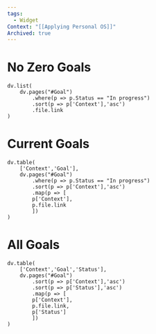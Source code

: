 ```yaml
---
tags:
  - Widget
Context: "[[Applying Personal OS]]"
Archived: true
---
```

# No Zero Goals
```dataviewjs 
dv.list( 
	dv.pages("#Goal")
		.where(p => p.Status == "In progress")
		.sort(p => p['Context'],'asc')
		.file.link
)
```

# Current Goals

```dataviewjs 
dv.table( 
	['Context','Goal'],
	dv.pages("#Goal")
		.where(p => p.Status == "In progress")
		.sort(p => p['Context'],'asc')
		.map(p => [
		p['Context'],
		p.file.link
		])
)
```


# All Goals

```dataviewjs 
dv.table( 
	['Context','Goal','Status'],
	dv.pages("#Goal")
		.sort(p => p['Context'],'asc')
		.sort(p => p['Status'],'asc')
		.map(p => [
		p['Context'],
		p.file.link,
		p['Status']
		])
)
```

